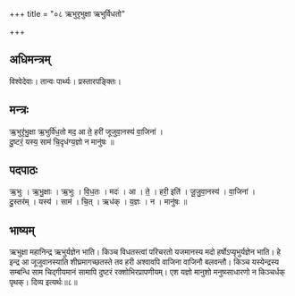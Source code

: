 +++
title = "०८ ऋभुरृभुक्षा ऋभुर्विधतो"

+++
## अधिमन्त्रम्
विश्वेदेवाः। तान्वः पार्थ्यः। प्रस्तारपङ्क्तिः।

## मन्त्रः
ऋ॒भुरृ॑भु॒क्षा ऋ॒भुर्वि॑ध॒तो मद॒ आ ते॒ हरी॑ जूजुवा॒नस्य॑ वा॒जिना॑ ।  
दु॒ष्टरं॒ यस्य॒ साम॑ चि॒दृध॑ग्य॒ज्ञो न मानु॑षः ॥

## पदपाठः
ऋ॒भुः । ऋ॒भु॒क्षाः । ऋ॒भुः । वि॒ध॒तः । मदः॑ । आ । ते॒ । हरी॒ इति॑ । जू॒जु॒वा॒नस्य॑ । वा॒जिना॑ ।  
दु॒स्तर॑म् । यस्य॑ । साम॑ । चि॒त् । ऋध॑क् । य॒ज्ञः । न । मानु॑षः ॥

## भाष्यम्
ऋभुक्षा महानिन्द्र ऋभुर्यज्ञेन भाति। किञ्च विधतस्त्वां परिचरतो यजमानस्य मदो हर्षोऽप्यृभुर्यज्ञेन भाति। हे इन्द्र आ जूजुवानस्याति शीघ्रमागच्छतस्ते तव हरी अश्वावपि वाजिना वाजिनौ बलवन्तौ। किञ्च यस्येन्द्रस्य सम्बन्धि साम चिद्गीयमानं सामापि दुष्टरं रक्शोभिरप्रापणीयम्। एश यज्ञो मानुशो मनुष्य्साधारणो न किञ्चर्धक् पृथक्। दिव्य इत्यर्थः॥८॥
